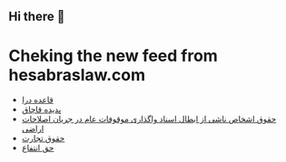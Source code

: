 ## Hi there 👋


# Cheking the new feed from hesabraslaw.com
<!-- BLOG-POST-LIST:START -->
- [قاعده درا](https://hesabraslaw.com/blog/%D9%82%D8%A7%D8%B9%D8%AF%D9%87-%D8%AF%D8%B1%D8%A7/)
- [پدیده قاچاق](https://hesabraslaw.com/blog/%D9%BE%D8%AF%DB%8C%D8%AF%D9%87-%D9%82%D8%A7%DA%86%D8%A7%D9%82/)
- [حقوق اشخاص ناشی از ابطال اسناد واگذاری موقوفات عام در جریان اصلاحات اراضی](https://hesabraslaw.com/blog/%D8%AD%D9%82%D9%88%D9%82-%D8%A7%D8%B4%D8%AE%D8%A7%D8%B5-%D9%86%D8%A7%D8%B4%DB%8C-%D8%A7%D8%B2-%D8%A7%D8%A8%D8%B7%D8%A7%D9%84-%D8%A7%D8%B3%D9%86%D8%A7%D8%AF-%D9%88%D8%A7%DA%AF%D8%B0%D8%A7%D8%B1%DB%8C-%D9%85%D9%88%D9%82%D9%88%D9%81%D8%A7%D8%AA-%D8%B9%D8%A7%D9%85-%D8%AF%D8%B1-%D8%AC%D8%B1%DB%8C%D8%A7%D9%86-%D8%A7%D8%B5%D8%A7%D9%84%D8%AD%D8%A7%D8%AA-%D8%A7%D8%B1%D8%B6%DB%8C/)
- [حقوق تجارت](https://hesabraslaw.com/blog/%D8%AD%D9%82%D9%88%D9%82-%D8%AA%D8%AC%D8%A7%D8%B1%D8%AA/)
- [حق انتفاع](https://hesabraslaw.com/blog/%D8%AD%D9%82-%D8%A7%D9%86%D8%AA%D9%81%D8%A7%D8%B9/)
<!-- BLOG-POST-LIST:END -->

<!--
**hessabras/hessabras** is a ✨ _special_ ✨ repository because its `README.md` (this file) appears on your GitHub profile.

Here are some ideas to get you started:

- 🔭 I’m currently working on ...
- 🌱 I’m currently learning ...
- 👯 I’m looking to collaborate on ...
- 🤔 I’m looking for help with ...
- 💬 Ask me about ...
- 📫 How to reach me: ...
- 😄 Pronouns: ...
- ⚡ Fun fact: ...
-->
